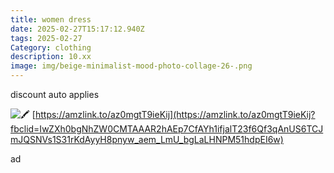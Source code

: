 ```yaml
---
title: women dress
date: 2025-02-27T15:17:12.940Z
tags: 2025-02-27
Category: clothing
description: 10.xx
image: img/beige-minimalist-mood-photo-collage-26-.png
---
```

discount auto applies

[](<>)![🖍](https://static.xx.fbcdn.net/images/emoji.php/v9/tb9/1/16/1f58d.png) [https://amzlink.to/az0mgtT9ieKij](https://amzlink.to/az0mgtT9ieKij?fbclid=IwZXh0bgNhZW0CMTAAAR2hAEp7CfAYh1ifjalT23f6Qf3qAnUS6TCJmJQSNVs1S31rKdAyyH8pnyw_aem_LmU_bgLaLHNPM51hdpEI6w)

ad